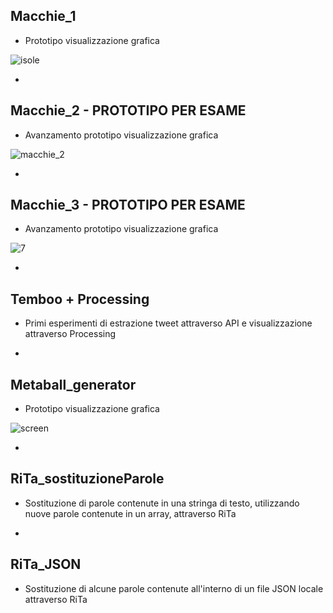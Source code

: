## Macchie_1
* Prototipo visualizzazione grafica 

![isole](https://user-images.githubusercontent.com/79698172/119941987-31b06280-bf89-11eb-847f-ae0cfd62205b.jpg)

-

## Macchie_2 - PROTOTIPO PER ESAME
* Avanzamento prototipo visualizzazione grafica 

![macchie_2](https://user-images.githubusercontent.com/79698172/122682401-0ff57480-d1f1-11eb-811c-a8a3953ec356.png)

-

## Macchie_3 - PROTOTIPO PER ESAME
* Avanzamento prototipo visualizzazione grafica

![7](https://user-images.githubusercontent.com/79698172/122682447-3f0be600-d1f1-11eb-8149-6526f74f9f66.jpg)

-

## Temboo + Processing
* Primi esperimenti di estrazione tweet attraverso API e visualizzazione attraverso Processing

-

## Metaball_generator
* Prototipo visualizzazione grafica

![screen](https://user-images.githubusercontent.com/79698172/119942103-5b698980-bf89-11eb-90e7-002cdc8ea68a.jpg)

-

## RiTa_sostituzioneParole
* Sostituzione di parole contenute in una stringa di testo, utilizzando nuove parole contenute in un array, attraverso RiTa

-

## RiTa_JSON
* Sostituzione di alcune parole contenute all'interno di un file JSON locale attraverso RiTa

